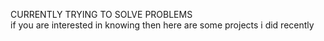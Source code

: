 CURRENTLY TRYING TO SOLVE PROBLEMS 
<br>if you are interested in knowing then here are some projects i did recently



